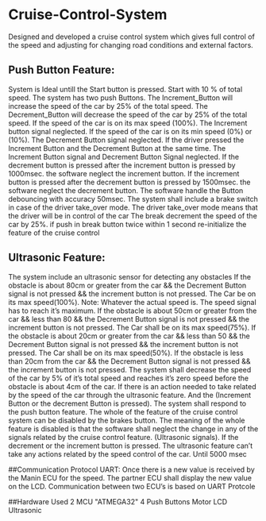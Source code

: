 # Cruise-Control-System
Designed and developed a cruise control system which gives full control of the speed and adjusting for changing road conditions and external factors.

## Push Button Feature:

System is Ideal untill the Start button is pressed. Start with 10 % of total speed. The system has two push Buttons. The Increment_Button will increase the speed of the car by 25% of the total speed. The Decrement_Button will decrease the speed of the car by 25% of the total speed. If the speed of the car is on its max speed (100%). The Increment button signal neglected. If the speed of the car is on its min speed (0%) or (10%). The Decrement Button signal neglected. If the driver pressed the Increment Button and the Decrement Button at the same time. The Increment Button signal and Decrement Button Signal neglected. If the decrement button is pressed after the increment button is pressed by 1000msec. the software neglect the increment button. If the increment button is pressed after the decrement button is pressed by 1500msec. the software neglect the decrement button. The software handle the Button debouncing with accuracy 50msec. The system shall include a brake switch in case of the driver take_over mode. The driver take_over mode means that the driver will be in control of the car The break decrement the speed of the car by 25%. if push in break button twice within 1 second re-initialize the feature of the cruise control

## Ultrasonic Feature:
The system include an ultrasonic sensor for detecting any obstacles If the obstacle is about 80cm or greater from the car && the Decrement Button signal is not pressed && the increment button is not pressed. The Car be on its max speed(100%). Note: Whatever the actual speed is. The speed signal has to reach it’s maximum. If the obstacle is about 50cm or greater from the car && less than 80 && the Decrement Button signal is not pressed && the increment button is not pressed. The Car shall be on its max speed(75%). If the obstacle is about 20cm or greater from the car && less than 50 && the Decrement Button signal is not pressed && the increment button is not pressed. The Car shall be on its max speed(50%). If the obstacle is less than 20cm from the car && the Decrement Button signal is not pressed && the increment button is not pressed. The system shall decrease the speed of the car by 5% of it’s total speed and reaches it’s zero speed before the obstacle is about 4cm of the car. If there is an action needed to take related by the speed of the car through the ultrasonic feature. And the (Increment Button or the decrement Button is pressed). The system shall respond to the push button feature. The whole of the feature of the cruise control system can be disabled by the brakes button. The meaning of the whole feature is disabled is that the software shall neglect the change in any of the signals related by the cruise control feature. (Ultrasonic signals). If the decrement or the increment button is pressed. The ultrasonic feature can’t take any actions related by the speed control of the car. Until 5000 msec

##Communication Protocol UART:
Once there is a new value is received by the Manin ECU for the speed. The partner ECU shall display the new value on the LCD. Communication between two ECU’s is based on UART Protcole

##Hardware Used
    2 MCU "ATMEGA32"
    4 Push Buttons
    Motor
    LCD
    Ultrasonic 
